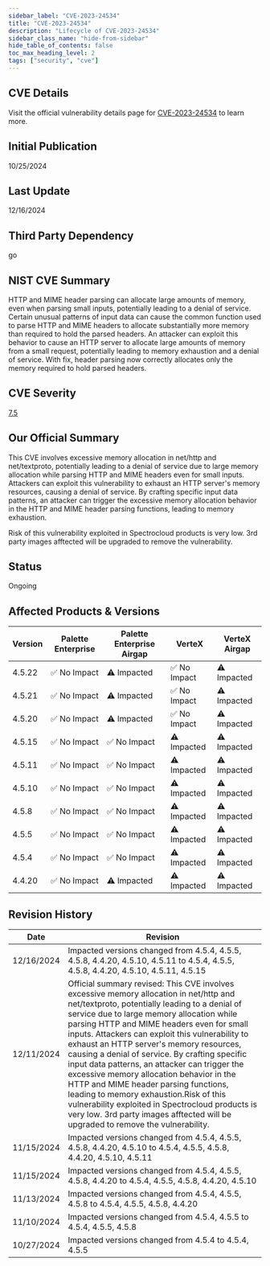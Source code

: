 ```yaml
---
sidebar_label: "CVE-2023-24534"
title: "CVE-2023-24534"
description: "Lifecycle of CVE-2023-24534"
sidebar_class_name: "hide-from-sidebar"
hide_table_of_contents: false
toc_max_heading_level: 2
tags: ["security", "cve"]
---
```


## CVE Details

Visit the official vulnerability details page for [CVE-2023-24534](https://nvd.nist.gov/vuln/detail/cve-2023-24534) to learn more.

## Initial Publication

10/25/2024

## Last Update

12/16/2024

## Third Party Dependency 

go


## NIST CVE Summary

HTTP and MIME header parsing can allocate large amounts of memory, even when parsing small inputs, potentially leading to a denial of service. Certain unusual patterns of input data can cause the common function used to parse HTTP and MIME headers to allocate substantially more memory than required to hold the parsed headers. An attacker can exploit this behavior to cause an HTTP server to allocate large amounts of memory from a small request, potentially leading to memory exhaustion and a denial of service. With fix, header parsing now correctly allocates only the memory required to hold parsed headers.

## CVE Severity

[7.5](https://nvd.nist.gov/vuln/detail/cve-2023-24534)

## Our Official Summary

This CVE involves excessive memory allocation in net/http and net/textproto, potentially leading to a denial of service due to large memory allocation while parsing HTTP and MIME 
headers even for small inputs. Attackers can exploit this vulnerability to exhaust an HTTP server's memory resources, causing a denial of service. By crafting specific input data 
patterns, an attacker can trigger the excessive memory allocation behavior in the HTTP and MIME header parsing functions, leading to memory exhaustion.

Risk of this vulnerability exploited in Spectrocloud products is very low. 3rd party images afftected will be upgraded to remove the vulnerability.

## Status

Ongoing

## Affected Products & Versions

| Version | Palette Enterprise | Palette Enterprise Airgap | VerteX | VerteX Airgap |
| - | -------- | -------- | -------- | -------- |
| 4.5.22 | ✅ No Impact | ⚠️ Impacted | ✅ No Impact | ⚠️ Impacted |
| 4.5.21 | ✅ No Impact | ⚠️ Impacted | ✅ No Impact | ⚠️ Impacted |
| 4.5.20 | ✅ No Impact | ⚠️ Impacted | ✅ No Impact | ⚠️ Impacted |
| 4.5.15 | ✅ No Impact | ✅ No Impact | ⚠️ Impacted | ⚠️ Impacted |
| 4.5.11 | ✅ No Impact | ✅ No Impact | ⚠️ Impacted | ⚠️ Impacted |
| 4.5.10 | ✅ No Impact | ✅ No Impact | ⚠️ Impacted | ⚠️ Impacted |
| 4.5.8 | ✅ No Impact | ✅ No Impact | ⚠️ Impacted | ⚠️ Impacted |
| 4.5.5 | ✅ No Impact | ✅ No Impact | ⚠️ Impacted | ⚠️ Impacted |
| 4.5.4 | ✅ No Impact | ✅ No Impact | ⚠️ Impacted | ⚠️ Impacted |
| 4.4.20 | ✅ No Impact | ⚠️ Impacted | ⚠️ Impacted | ⚠️ Impacted |


## Revision History

| Date | Revision |
| --- | --- |
| 12/16/2024 | Impacted versions changed from 4.5.4, 4.5.5, 4.5.8, 4.4.20, 4.5.10, 4.5.11 to 4.5.4, 4.5.5, 4.5.8, 4.4.20, 4.5.10, 4.5.11, 4.5.15 |
| 12/11/2024 | Official summary revised: This CVE involves excessive memory allocation in net/http and net/textproto, potentially leading to a denial of service due to large memory allocation while parsing HTTP and MIME headers even for small inputs. Attackers can exploit this vulnerability to exhaust an HTTP server's memory resources, causing a denial of service. By crafting specific input data patterns, an attacker can trigger the excessive memory allocation behavior in the HTTP and MIME header parsing functions, leading to memory exhaustion.Risk of this vulnerability exploited in Spectrocloud products is very low. 3rd party images afftected will be upgraded to remove the vulnerability. |
| 11/15/2024 | Impacted versions changed from 4.5.4, 4.5.5, 4.5.8, 4.4.20, 4.5.10 to 4.5.4, 4.5.5, 4.5.8, 4.4.20, 4.5.10, 4.5.11 |
| 11/15/2024 | Impacted versions changed from 4.5.4, 4.5.5, 4.5.8, 4.4.20 to 4.5.4, 4.5.5, 4.5.8, 4.4.20, 4.5.10 |
| 11/13/2024 | Impacted versions changed from 4.5.4, 4.5.5, 4.5.8 to 4.5.4, 4.5.5, 4.5.8, 4.4.20 |
| 11/10/2024 | Impacted versions changed from 4.5.4, 4.5.5 to 4.5.4, 4.5.5, 4.5.8 |
| 10/27/2024 | Impacted versions changed from 4.5.4 to 4.5.4, 4.5.5 |
